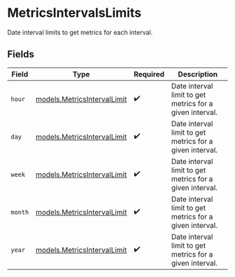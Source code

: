 # MetricsIntervalsLimits

Date interval limits to get metrics for each interval.


## Fields

| Field                                                            | Type                                                             | Required                                                         | Description                                                      |
| ---------------------------------------------------------------- | ---------------------------------------------------------------- | ---------------------------------------------------------------- | ---------------------------------------------------------------- |
| `hour`                                                           | [models.MetricsIntervalLimit](../models/metricsintervallimit.md) | :heavy_check_mark:                                               | Date interval limit to get metrics for a given interval.         |
| `day`                                                            | [models.MetricsIntervalLimit](../models/metricsintervallimit.md) | :heavy_check_mark:                                               | Date interval limit to get metrics for a given interval.         |
| `week`                                                           | [models.MetricsIntervalLimit](../models/metricsintervallimit.md) | :heavy_check_mark:                                               | Date interval limit to get metrics for a given interval.         |
| `month`                                                          | [models.MetricsIntervalLimit](../models/metricsintervallimit.md) | :heavy_check_mark:                                               | Date interval limit to get metrics for a given interval.         |
| `year`                                                           | [models.MetricsIntervalLimit](../models/metricsintervallimit.md) | :heavy_check_mark:                                               | Date interval limit to get metrics for a given interval.         |